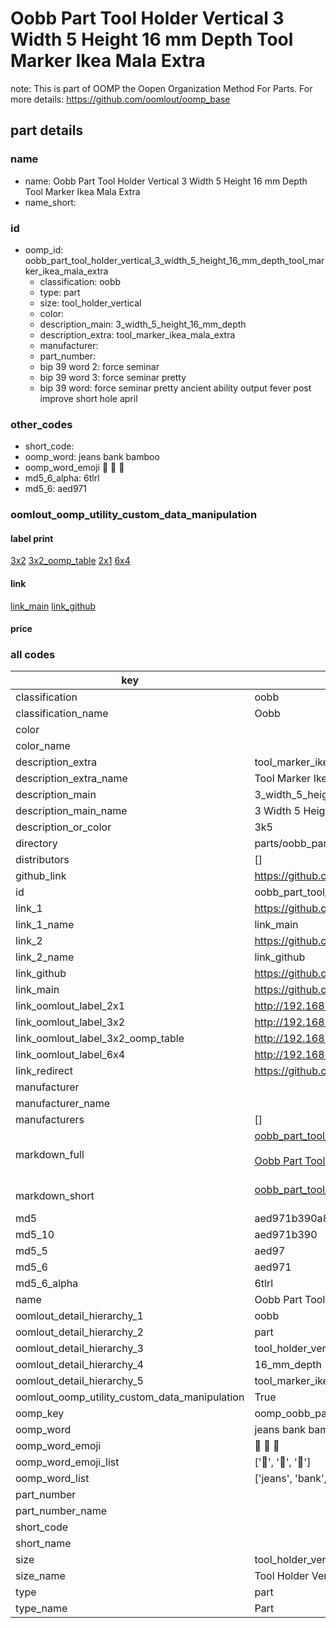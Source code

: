 # Oobb Part Tool Holder Vertical 3 Width 5 Height 16 mm Depth Tool Marker Ikea Mala Extra  

note: This is part of OOMP the Oopen Organization Method For Parts. For more details: https://github.com/oomlout/oomp_base

##  part details
  







### name
* name: Oobb Part Tool Holder Vertical 3 Width 5 Height 16 mm Depth Tool Marker Ikea Mala Extra
* name_short: 
### id
* oomp_id: oobb_part_tool_holder_vertical_3_width_5_height_16_mm_depth_tool_marker_ikea_mala_extra
  * classification: oobb
  * type: part
  * size: tool_holder_vertical
  * color: 
  * description_main: 3_width_5_height_16_mm_depth
  * description_extra: tool_marker_ikea_mala_extra
  * manufacturer: 
  * part_number: 
  * bip 39 word 2: force seminar
  * bip 39 word 3: force seminar pretty
  * bip 39 word: force seminar pretty ancient ability output fever post improve short hole april

### other_codes
* short_code: 
* oomp_word: jeans bank bamboo
* oomp_word_emoji :jeans: :bank: :bamboo:
* md5_6_alpha: 6tlrl
* md5_6: aed971






### oomlout_oomp_utility_custom_data_manipulation
#### label print
[3x2](http://192.168.1.245:1112/?label=oomp%206tlrl)
[3x2_oomp_table](http://192.168.1.108:1112/?label=oomp%206tlrl)
[2x1](http://192.168.1.242:1112/?label=oomp%206tlrl)
[6x4](http://192.168.1.55:1112/?label=oomp%206tlrl)    

#### link

[link_main](https://github.com/oomlout/oomlout_oomp_version_1_messy/tree/main/parts/oobb_part_tool_holder_vertical_3_width_5_height_16_mm_depth_tool_marker_ikea_mala_extra) [link_github](https://github.com/oomlout/oomlout_oomp_version_1_messy/tree/main/parts/oobb_part_tool_holder_vertical_3_width_5_height_16_mm_depth_tool_marker_ikea_mala_extra)                             

#### price







### all codes 
| key | value |  
| --- | --- |  
| classification | oobb |  
| classification_name | Oobb |  
| color |  |  
| color_name |  |  
| description_extra | tool_marker_ikea_mala_extra |  
| description_extra_name | Tool Marker Ikea Mala Extra |  
| description_main | 3_width_5_height_16_mm_depth |  
| description_main_name | 3 Width 5 Height 16 mm Depth |  
| description_or_color | 3k5 |  
| directory | parts/oobb_part_tool_holder_vertical_3_width_5_height_16_mm_depth_tool_marker_ikea_mala_extra |  
| distributors | [] |  
| github_link | https://github.com/oomlout/oomlout_oomp_part_src/tree/main/parts/oobb_part_tool_holder_vertical_3_width_5_height_16_mm_depth_tool_marker_ikea_mala_extra |  
| id | oobb_part_tool_holder_vertical_3_width_5_height_16_mm_depth_tool_marker_ikea_mala_extra |  
| link_1 | https://github.com/oomlout/oomlout_oomp_version_1_messy/tree/main/parts/oobb_part_tool_holder_vertical_3_width_5_height_16_mm_depth_tool_marker_ikea_mala_extra |  
| link_1_name | link_main |  
| link_2 | https://github.com/oomlout/oomlout_oomp_version_1_messy/tree/main/parts/oobb_part_tool_holder_vertical_3_width_5_height_16_mm_depth_tool_marker_ikea_mala_extra |  
| link_2_name | link_github |  
| link_github | https://github.com/oomlout/oomlout_oomp_version_1_messy/tree/main/parts/oobb_part_tool_holder_vertical_3_width_5_height_16_mm_depth_tool_marker_ikea_mala_extra |  
| link_main | https://github.com/oomlout/oomlout_oomp_version_1_messy/tree/main/parts/oobb_part_tool_holder_vertical_3_width_5_height_16_mm_depth_tool_marker_ikea_mala_extra |  
| link_oomlout_label_2x1 | http://192.168.1.242:1112/?label=oomp%206tlrl |  
| link_oomlout_label_3x2 | http://192.168.1.245:1112/?label=oomp%206tlrl |  
| link_oomlout_label_3x2_oomp_table | http://192.168.1.108:1112/?label=oomp%206tlrl |  
| link_oomlout_label_6x4 | http://192.168.1.55:1112/?label=oomp%206tlrl |  
| link_redirect | https://github.com/oomlout/oomlout_oomp_version_1_messy/tree/main/parts/oobb_part_tool_holder_vertical_3_width_5_height_16_mm_depth_tool_marker_ikea_mala_extra |  
| manufacturer |  |  
| manufacturer_name |  |  
| manufacturers | [] |  
| markdown_full | [oobb_part_tool_holder_vertical_3_width_5_height_16_mm_depth_tool_marker_ikea_mala_extra](none)<br>[](none)<br>[Oobb Part Tool Holder Vertical 3 Width 5 Height 16 Mm Depth Tool Marker Ikea Mala Extra](none)<br><br> |  
| markdown_short | [oobb_part_tool_holder_vertical_3_width_5_height_16_mm_depth_tool_marker_ikea_mala_extra](none)<br><br> |  
| md5 | aed971b390a8aaae758010895470e2d8 |  
| md5_10 | aed971b390 |  
| md5_5 | aed97 |  
| md5_6 | aed971 |  
| md5_6_alpha | 6tlrl |  
| name | Oobb Part Tool Holder Vertical 3 Width 5 Height 16 mm Depth Tool Marker Ikea Mala Extra |  
| oomlout_detail_hierarchy_1 | oobb |  
| oomlout_detail_hierarchy_2 | part |  
| oomlout_detail_hierarchy_3 | tool_holder_vertical |  
| oomlout_detail_hierarchy_4 | 16_mm_depth |  
| oomlout_detail_hierarchy_5 | tool_marker_ikea_mala_extra |  
| oomlout_oomp_utility_custom_data_manipulation | True |  
| oomp_key | oomp_oobb_part_tool_holder_vertical_3_width_5_height_16_mm_depth_tool_marker_ikea_mala_extra |  
| oomp_word | jeans bank bamboo |  
| oomp_word_emoji | :jeans: :bank: :bamboo: |  
| oomp_word_emoji_list | [':jeans:', ':bank:', ':bamboo:'] |  
| oomp_word_list | ['jeans', 'bank', 'bamboo'] |  
| part_number |  |  
| part_number_name |  |  
| short_code |  |  
| short_name |  |  
| size | tool_holder_vertical |  
| size_name | Tool Holder Vertical |  
| type | part |  
| type_name | Part |  
